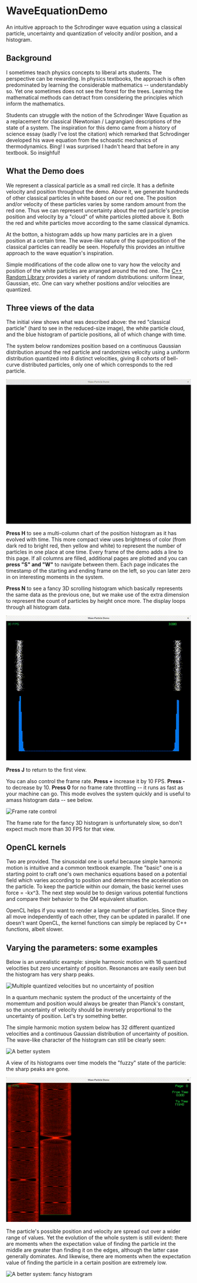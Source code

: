 # WaveEquationDemo
An intuitive approach to the Schrodinger wave equation using a classical particle, uncertainty and quantization of velocity and/or position, and a histogram.

## Background
I sometimes teach physics concepts to liberal arts students.  The perspective can be rewarding.  In physics textbooks, the approach is often predominated by learning the considerable mathematics -- understandably so.  Yet one sometimes does not see the forest for the trees.  Learning the mathematical methods can detract from considering the principles which inform the mathematics.

Students can struggle with the notion of the Schrodinger Wave Equation as a replacement for classical (Newtonian / Lagrangian) descriptions of the state of a system.  The inspiration for this demo came from a history of science essay (sadly I've lost the citation) which remarked that Schrodinger developed his wave equation from the schoastic mechanics of thermodynamics.  Bing!  I was surprised I hadn't heard that before in any textbook.  So insighful!

## What the Demo does
We represent a classical particle as a small red circle.  It has a definite velocity and position throughout the demo.  Above it, we generate hundreds of other classical particles in white based on our red one.  The position and/or velocity of these particles varies by some random amount from the red one.  Thus we can represent uncertainty about the red particle's precise position and velocity by a "cloud" of white particles plotted above it.  Both the red and white particles move according to the same classical dynamics.

At the botton, a histogram adds up how many particles are in a given position at a certain time.  The wave-like nature of the superposition of the classical particles can readily be seen.  Hopefully this provides an intuitive approach to the wave equation's inspiration.

Simple modifications of the code allow one to vary how the velocity and position of the white particles are arranged around the red one.  The [C++ Random Library](https://www.cplusplus.com/reference/random/) provides a variety of random distributions: uniform linear, Gaussian, etc.  One can vary whether positions and/or velocities are quantized.

## Three views of the data
The initial view shows what was described above: the red "classical particle" (hard to see in the reduced-size image), the white particle cloud, and the blue histogram of particle positions, all of which change with time.  

The system below randomizes position based on a continuous Gaussian distribution around the red particle and randomizes velocity using a uniform distribution quantized into 8 distinct velocities, giving 8 cohorts of bell-curve distributed particles, only one of which corresponds to the red particle.

![Position-Time view with position histogram](/images/WP1.gif)

**Press H** to see a multi-column chart of the position histogram as it has evolved with time.  This more compact view uses brightness of color (from dark red to bright red, then yellow and white) to represent the number of particles in one place at one time.  Every frame of the demo adds a line to this page.  If all columns are filled, additional pages are plotted and you can **press "S" and "W"** to navigate between them.  Each page indicates the timestamp of the starting and ending frame on the left, so you can later zero in on interesting moments in the system.

**Press N** to see a fancy 3D scrolling histogram which basically represents the same data as the previous one, but we make use of the extra dimension to represent the count of particles by height once more.  The display loops through all histogram data.

![Histogram views for all times](/images/WP2.gif)

**Press J** to return to the first view.  

You can also control the frame rate.  **Press +** increase it by 10 FPS.  **Press -** to decrease by 10.  **Press 0** for no frame rate throttling -- it runs as fast as your machine can go.  This mode evolves the system quickly and is useful to amass histogram data -- see below.

![Frame rate control](/images/WP3.gif)

The frame rate for the fancy 3D histogram is unfortunately slow, so don't expect much more than 30 FPS for that view.

## OpenCL kernels
Two are provided.  The sinusoidal one is useful because simple harmonic motion is intuitive and a common textbook example.  The "basic" one is a starting point to craft one's own mechanics equations based on a potential field which varies according to position and determines the acceleration on the particle.  To keep the particle within our domain, the basic kernel uses force = -kx^3.  The next step would be to design various potential functions and compare their behavior to the QM equivalent situation.

OpenCL helps if you want to render a large number of particles.  Since they all move independently of each other, they can be updated in parallel.  If one doesn't want OpenCL, the kernel functions can simply be replaced by C++ functions, albeit slower.

## Varying the parameters: some examples
Below is an unrealistic example: simple harmonic motion with 16 quantized velocities but zero uncertainty of position.  Resonances are easily seen but the histogram has very sharp peaks.  

![Multiple quantized velocities but no uncertainty of position](/images/WP4.gif)

In a quantum mechanic system the product of the uncertainty of the momemtum and position would always be greater than Planck's constant, so the uncertainty of velocity should be inversely proportional to the uncertainty of position.  Let's try something better.

The simple harmonic motion system below has 32 different quantized velocities and a continuous Gaussian distribution of uncertainty of position.  The wave-like character of the histogram can still be clearly seen:

![A better system](/images/WP5.gif)

A view of its histograms over time models the "fuzzy" state of the particle: the sharp peaks are gone.  

![A better system: histograms](/images/WP6.gif)

The particle's possible position and velocity are spread out over a wider range of values.  Yet the evolution of the whole system is still evident: there are moments when the expectation value of finding the particle int the middle are greater than finding it on the edges, although the latter case generally dominates.  And likewise, there are moments when the expectation value of finding the particle in a certain position are extremely low.

![A better system: fancy histogram](/images/WP7.gif)



